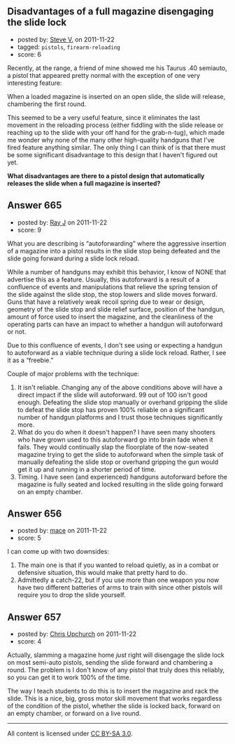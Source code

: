 ## Disadvantages of a full magazine disengaging the slide lock

- posted by: [Steve V.](https://stackexchange.com/users/-1/121-steve-v) on 2011-11-22
- tagged: `pistols`, `firearm-reloading`
- score: 6

Recently, at the range, a friend of mine showed me his Taurus .40 semiauto, a pistol that appeared pretty normal with the exception of one very interesting feature:

When a loaded magazine is inserted on an open slide, the slide will release, chambering the first round.

This seemed to be a very useful feature, since it eliminates the last movement in the reloading process (either fiddling with the slide release or reaching up to the slide with your off hand for the grab-n-tug), which made me wonder why none of the many other high-quality handguns that I've fired feature anything similar.  The only thing I can think of is that there must be some significant disadvantage to this design that I haven't figured out yet.

**What disadvantages are there to a pistol design that automatically releases the slide when a full magazine is inserted?**


## Answer 665

- posted by: [Ray J](https://stackexchange.com/users/-1/166-ray-j) on 2011-11-22
- score: 9

What you are describing is “autoforwarding” where the aggressive insertion of a magazine into a pistol results in the slide stop being defeated and the slide going forward during a slide lock reload.

While a number of handguns may exhibit this behavior, I know of NONE that advertise this as a feature.  Usually, this autoforward is a result of a confluence of events and manipulations that relieve the spring tension of the slide against the slide stop, the stop lowers and slide moves forward.  Guns that have a relatively weak recoil spring due to wear or design, geometry of the slide stop and slide relief surface, position of the handgun, amount of force used to insert the magazine, and the cleanliness of the operating parts can have an impact to whether a handgun will autoforward or not.

Due to this confluence of events, I don't see using or expecting a handgun to autoforward as a viable technique during a slide lock reload.  Rather, I see it as a “freebie.” 

Couple of major problems with the technique:

1. It isn't reliable.  Changing any of the above conditions above will have a direct impact if the slide will autoforward.  99 out of 100 isn't good enough.  Defeating the slide stop manually or overhand gripping the slide to defeat the slide stop has proven 100% reliable on a significant number of handgun platforms and I trust those techniques significantly more.
2. What do you do when it doesn't happen?  I have seen many shooters who have grown used to this autoforward go into brain fade when it fails.  They would continually slap the floorplate of the now-seated magazine trying to get the slide to autoforward when the simple task of manually defeating the slide stop or overhand gripping the gun would get it up and running in a shorter period of time.
3. Timing.  I have seen (and experienced) handguns autoforward before the magazine is fully seated and locked resulting in the slide going forward on an empty chamber.
  


## Answer 656

- posted by: [mace](https://stackexchange.com/users/-1/163-mace) on 2011-11-22
- score: 5

I can come up with two downsides:

 1. The main one is that if you wanted to reload quietly, as in a combat or defensive situation, this would make that pretty hard to do.
 2. Admittedly a catch-22, but if you use more than one weapon you now have two different batteries of arms to train with since other pistols will require you to drop the slide yourself.


## Answer 657

- posted by: [Chris Upchurch](https://stackexchange.com/users/-1/79-chris-upchurch) on 2011-11-22
- score: 4

Actually, slamming a magazine home *just* right will disengage the slide lock on most semi-auto pistols, sending the slide forward and chambering a round.  The problem is I don't know of any pistol that truly does this reliably, so you can get it to work 100% of the time.  

The way I teach students to do this is to insert the magazine and rack the slide.  This is a nice, big, gross motor skill movement that works regardless of the condition of the pistol, whether the slide is locked back, forward on an empty chamber, or forward on a live round.



---

All content is licensed under [CC BY-SA 3.0](https://creativecommons.org/licenses/by-sa/3.0/).
